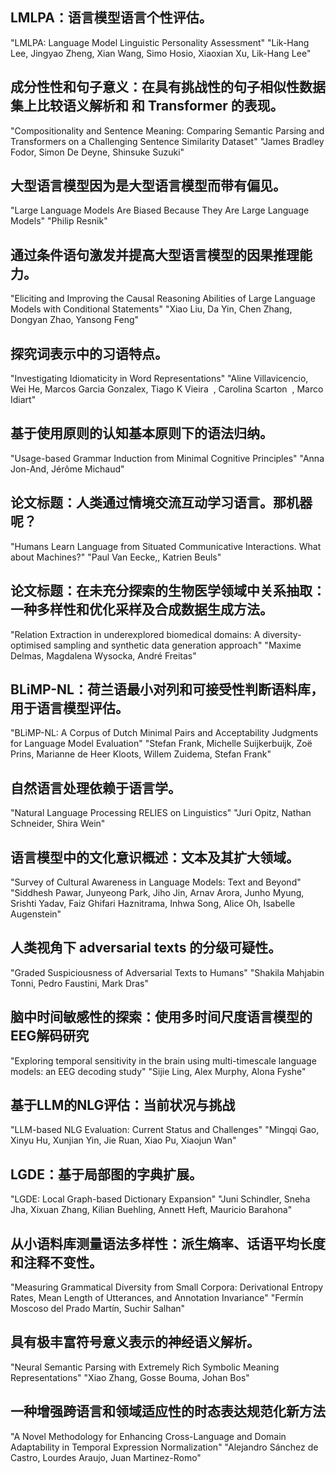 ## LMLPA：语言模型语言个性评估。
"LMLPA: Language Model Linguistic Personality Assessment"
"Lik-Hang Lee, Jingyao Zheng, Xian Wang, Simo Hosio, Xiaoxian Xu, Lik-Hang Lee"

## 成分性性和句子意义：在具有挑战性的句子相似性数据集上比较语义解析和 和 Transformer 的表现。
"Compositionality and Sentence Meaning: Comparing Semantic Parsing and Transformers on a Challenging Sentence Similarity Dataset"
"James Bradley Fodor, Simon De Deyne, Shinsuke Suzuki"

## 大型语言模型因为是大型语言模型而带有偏见。
"Large Language Models Are Biased Because They Are Large Language Models"
"Philip Resnik"

## 通过条件语句激发并提高大型语言模型的因果推理能力。
"Eliciting and Improving the Causal Reasoning Abilities of Large Language Models with Conditional Statements"
"Xiao Liu, Da Yin, Chen Zhang, Dongyan Zhao, Yansong Feng"

## 探究词表示中的习语特点。
"Investigating Idiomaticity in Word Representations"
"Aline Villavicencio, Wei He, Marcos Garcia Gonzalex, Tiago K Vieira  , Carolina Scarton  , Marco Idiart"

## 基于使用原则的认知基本原则下的语法归纳。
"Usage-based Grammar Induction from Minimal Cognitive Principles"
"Anna Jon-And, Jérôme Michaud"

## 论文标题：人类通过情境交流互动学习语言。那机器呢？
"Humans Learn Language from Situated Communicative Interactions. What about Machines?"
"Paul Van Eecke,, Katrien Beuls"

## 论文标题：在未充分探索的生物医学领域中关系抽取：一种多样性和优化采样及合成数据生成方法。
"Relation Extraction in underexplored biomedical domains: A diversity-optimised sampling and synthetic data generation approach"
"Maxime Delmas, Magdalena Wysocka, André Freitas"

## BLiMP-NL：荷兰语最小对列和可接受性判断语料库，用于语言模型评估。
"BLiMP-NL: A Corpus of Dutch Minimal Pairs and Acceptability Judgments for Language Model Evaluation"
"Stefan Frank, Michelle Suijkerbuijk, Zoë Prins, Marianne de Heer Kloots, Willem Zuidema, Stefan Frank"

## 自然语言处理依赖于语言学。
"Natural Language Processing RELIES on Linguistics"
"Juri Opitz, Nathan Schneider, Shira Wein"

## 语言模型中的文化意识概述：文本及其扩大领域。
"Survey of Cultural Awareness in Language Models: Text and Beyond"
"Siddhesh Pawar, Junyeong Park, Jiho Jin, Arnav Arora, Junho Myung, Srishti Yadav, Faiz Ghifari Haznitrama, Inhwa Song, Alice Oh, Isabelle Augenstein"

## 人类视角下 adversarial texts 的分级可疑性。
"Graded Suspiciousness of Adversarial Texts to Humans"
"Shakila Mahjabin Tonni, Pedro Faustini, Mark Dras"

## 脑中时间敏感性的探索：使用多时间尺度语言模型的EEG解码研究
"Exploring temporal sensitivity in the brain using multi-timescale language models: an EEG decoding study"
"Sijie Ling, Alex Murphy, Alona Fyshe"

## 基于LLM的NLG评估：当前状况与挑战
"LLM-based NLG Evaluation: Current Status and Challenges"
"Mingqi Gao, Xinyu Hu, Xunjian Yin, Jie Ruan, Xiao Pu, Xiaojun Wan"

## LGDE：基于局部图的字典扩展。
"LGDE: Local Graph-based Dictionary Expansion"
"Juni Schindler, Sneha Jha, Xixuan Zhang, Kilian Buehling, Annett Heft, Mauricio Barahona"

## 从小语料库测量语法多样性：派生熵率、话语平均长度和注释不变性。
"Measuring Grammatical Diversity from Small Corpora: Derivational Entropy Rates, Mean Length of Utterances, and Annotation Invariance"
"Fermín Moscoso del Prado Martín, Suchir Salhan"

## 具有极丰富符号意义表示的神经语义解析。
"Neural Semantic Parsing with Extremely Rich Symbolic Meaning Representations"
"Xiao Zhang, Gosse Bouma, Johan Bos"

## 一种增强跨语言和领域适应性的时态表达规范化新方法
"A Novel Methodology for Enhancing Cross-Language and Domain Adaptability in Temporal Expression Normalization"
"Alejandro Sánchez de Castro, Lourdes Araujo, Juan Martinez-Romo"


